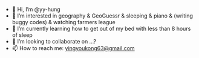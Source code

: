 - 👋 Hi, I’m @yy-hung
- 👀 I’m interested in geography & GeoGuessr & sleeping & piano & (writing buggy codes) & watching farmers league
- 🌱 I’m currently learning how to get out of my bed with less than 8 hours of sleep 
- 💞️ I’m looking to collaborate on ...?
- 📫 How to reach me: yingyoukong63@gmail.com

<!---
yy-hung/yy-hung is a ✨ special ✨ repository because its `README.md` (this file) appears on your GitHub profile.
You can click the Preview link to take a look at your changes.
--->
